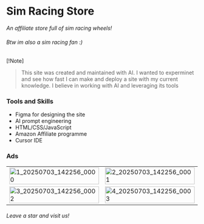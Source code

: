 # Sim Racing Store
_An affiliate store full of sim racing wheels!_
###### Btw im also a sim racing fan :)

[!Note]
> This site was created and maintained with AI.
> I wanted to experminet and see how fast I can make and deploy a site with my current knowledge. 
> I believe in working with AI and leveraging its tools

### Tools and Skills
- Figma for designing the site
- AI prompt engineering
- HTML/CSS/JavaScript
- Amazon Affiliate programme
- Cursor IDE

### Ads
<table>
  <tr>
    <td width="50%">
      <img width="100%" alt="1_20250703_142256_0000" src="https://github.com/user-attachments/assets/9e95102a-d57f-4060-9a29-3af734d064b1" />
    </td>
    <td width="50%">
      <img width="100%" alt="2_20250703_142256_0001" src="https://github.com/user-attachments/assets/49211480-628d-4998-becb-93dec7fb3dd1" />
    </td>
  </tr>
  <tr>
    <td width="50%">
      <img width="100%" alt="3_20250703_142256_0002" src="https://github.com/user-attachments/assets/2f7a9a4f-faae-48e6-af5b-b65cc5768076" />
    </td>
    <td width="50%">
      <img width="100%" alt="4_20250703_142256_0003" src="https://github.com/user-attachments/assets/dee7b235-56d9-47a4-9a03-0ac7af1cc07f" />
    </td>
  </tr>
</table>

###### Leave a star and visit us!
